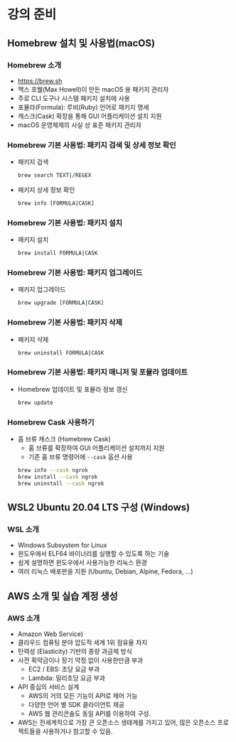 # 강의 준비

## Homebrew 설치 및 사용법(macOS)

### Homebrew 소개

- https://brew.sh
- 맥스 호웰(Max Howell)이 만든 macOS 용 패키지 관리자
- 주로 CLI 도구나 시스템 패키지 설치에 사용
- 포뮬라(Formula): 루비(Ruby) 언어로 패키지 명세
- 캐스크(Cask) 확장을 통해 GUI 어플리케이션 설치 지원
- macOS 운영체제의 사실 상 표준 패키지 관리자

### Homebrew 기본 사용법: 패키지 검색 및 상세 정보 확인

- 패키지 검색
  ```sh
  brew search TEXT|/REGEX
  ```
- 패키지 상세 정보 확인
  ```sh
  brew info [FORMULA|CASK]
  ```

### Homebrew 기본 사용법: 패키지 설치

- 패키지 설치
  ```sh
  brew install FORMULA|CASK
  ```

### Homebrew 기본 사용법: 패키지 업그레이드

- 패키지 업그레이드
  ```sh
  brew upgrade [FORMULA|CASK]
  ```

### Homebrew 기본 사용법: 패키지 삭제

- 패키지 삭제
  ```sh
  brew uninstall FORMULA|CASK
  ```

### Homebrew 기본 사용법: 패키지 매니저 및 포뮬라 업데이트

- Homebrew 업데이트 및 포뮬라 정보 갱신
  ```sh
  brew update
  ```

### Homebrew Cask 사용하기

- 홈 브류 캐스크 (Homebrew Cask)
  - 홈 브류를 확장하여 GUI 어플리케이션 설치까지 지원
  - 기존 홈 브류 명령어에 `--cask` 옵션 사용
  ```sh
  brew info --cask ngrok
  brew install --cask ngrok
  brew uninstall --cask ngrok
  ```

## WSL2 Ubuntu 20.04 LTS 구성 (Windows)

### WSL 소개

- Windows Subsystem for Linux
- 윈도우에서 ELF64 바이너리를 실행할 수 있도록 하는 기술
- 쉽게 설명하면 윈도우에서 사용가능한 리눅스 환경
- 여러 리눅스 배포판을 지원 (Ubuntu, Debian, Alpine, Fedora, ...)

## AWS 소개 및 실습 계정 생성

### AWS 소개

- Amazon Web Service)
- 클라우드 컴퓨팅 분야 압도적 세계 1위 점유율 차지
- 탄력성 (Elasticity) 기반의 종량 과금제 방식
- 사전 획약금이나 장기 약정 없이 사용한만큼 부과
  - EC2 / EBS: 초당 요금 부과
  - Lambda: 밀리초당 요금 부과
- API 중심의 서비스 설계
  - AWS의 거의 모든 기능이 API로 제어 가능
  - 다양한 언어 별 SDK 클라이언트 제공
  - AWS 웹 관리콘솔도 동일 API를 이용하여 구성.
- AWS는 전세계적으로 가장 큰 오픈소스 생태계를 가지고 있어, 많은 오픈소스 프로젝트들을 사용하거나 참고할 수 있음.
